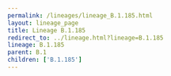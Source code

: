 ```yaml
---
permalink: /lineages/lineage_B.1.185.html
layout: lineage_page
title: Lineage B.1.185
redirect_to: ../lineage.html?lineage=B.1.185
lineage: B.1.185
parent: B.1
children: ['B.1.185']
---
```

